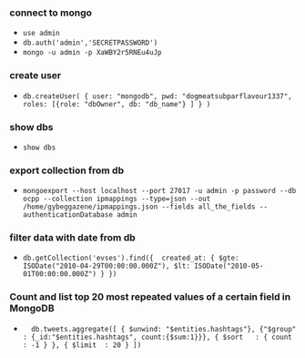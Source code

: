 

### connect to mongo
 * ` use admin `
* ` db.auth('admin','SECRETPASSWORD') `
* `mongo -u admin -p XaWBY2r5RNEu4uJp `


### create user
* ` db.createUser(
   {
     user: "mongodb",
     pwd: "dogmeatsubparflavour1337",
     roles: [{role: "dbOwner", db: "db_name"} ]
   }
 ) `
 
### show dbs
* ` show dbs `

### export collection from db
 * ` mongoexport --host localhost --port 27017 -u admin -p password --db ocpp --collection ipmappings --type=json --out /home/gybeggazene/ipmappings.json --fields all_the_fields --authenticationDatabase admin `

### filter data with date from db
* ` db.getCollection('evses').find({  created_at: {
        $gte: ISODate("2010-04-29T00:00:00.000Z"),
        $lt: ISODate("2010-05-01T00:00:00.000Z")
    } }) `
    
    
 ###  Count and list top 20 most repeated values of a certain field in MongoDB

* `  db.tweets.aggregate([
  {
    $unwind: "$entities.hashtags"},
    {"$group" : {_id:"$entities.hashtags", count:{$sum:1}}},
    { $sort   : { count : -1 } },
    { $limit  : 20 }
])`
